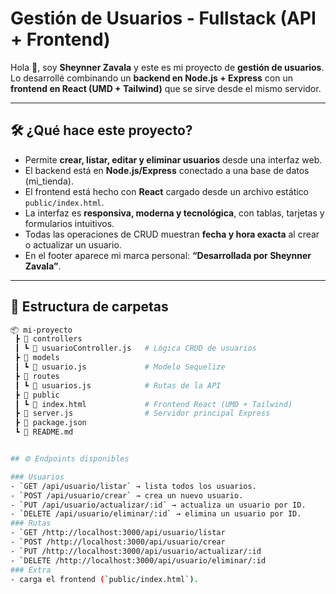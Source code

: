 # Gestión de Usuarios - Fullstack (API + Frontend)

Hola 👋, soy **Sheynner Zavala** y este es mi proyecto de **gestión de usuarios**.  
Lo desarrollé combinando un **backend en Node.js + Express** con un **frontend en React (UMD + Tailwind)** que se sirve desde el mismo servidor.

---

## 🛠️ ¿Qué hace este proyecto?

- Permite **crear, listar, editar y eliminar usuarios** desde una interfaz web.
- El backend está en **Node.js/Express** conectado a una base de datos (mi_tienda).
- El frontend está hecho con **React** cargado desde un archivo estático `public/index.html`.
- La interfaz es **responsiva, moderna y tecnológica**, con tablas, tarjetas y formularios intuitivos.
- Todas las operaciones de CRUD muestran **fecha y hora exacta** al crear o actualizar un usuario.
- En el footer aparece mi marca personal: **“Desarrollada por Sheynner Zavala”**.

---

## 📂 Estructura de carpetas

```bash
📦 mi-proyecto
 ┣ 📂 controllers
 ┃ ┗ 📜 usuarioController.js   # Lógica CRUD de usuarios
 ┣ 📂 models
 ┃ ┗ 📜 usuario.js             # Modelo Sequelize
 ┣ 📂 routes
 ┃ ┗ 📜 usuarios.js            # Rutas de la API
 ┣ 📂 public
 ┃ ┗ 📜 index.html             # Frontend React (UMD + Tailwind)
 ┣ 📜 server.js                # Servidor principal Express
 ┣ 📜 package.json
 ┗ 📜 README.md


## ⚙️ Endpoints disponibles

### Usuarios
- `GET /api/usuario/listar` → lista todos los usuarios.
- `POST /api/usuario/crear` → crea un nuevo usuario.
- `PUT /api/usuario/actualizar/:id` → actualiza un usuario por ID.
- `DELETE /api/usuario/eliminar/:id` → elimina un usuario por ID.
### Rutas
- `GET /http://localhost:3000/api/usuario/listar
- `POST /http://localhost:3000/api/usuario/crear
- `PUT /http://localhost:3000/api/usuario/actualizar/:id
- `DELETE /http://localhost:3000/api/usuario/eliminar/:id
### Extra
- carga el frontend (`public/index.html`).
